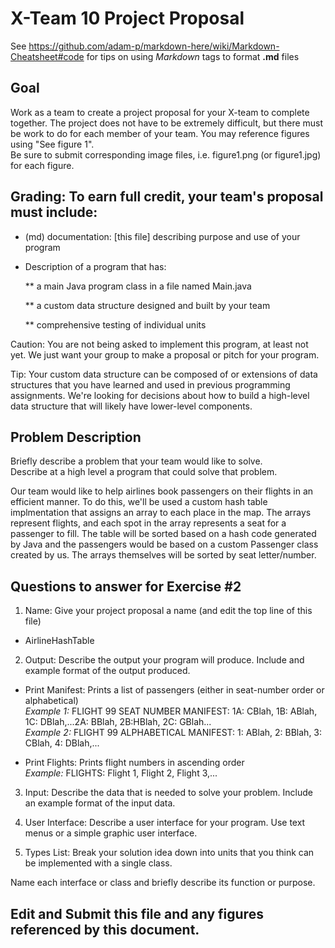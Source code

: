 # X-Team 10 Project Proposal

See https://github.com/adam-p/markdown-here/wiki/Markdown-Cheatsheet#code for tips on using *Markdown* tags to format __.md__ files

## Goal

Work as a team to create a project proposal for your X-team to complete together.
The project does not have to be extremely difficult,
but there must be work to do for each member of your team.
You may reference figures using "See figure 1".  
Be sure to submit corresponding image files, i.e. figure1.png (or figure1.jpg) for each figure.

## Grading: To earn full credit, your team's proposal must include:

* (md) documentation: [this file] describing purpose and use of your program

* Description of a program that has:

  ** a main Java program class in a file named Main.java
  
  ** a custom data structure designed and built by your team
  
  ** comprehensive testing of individual units
  
 Caution: You are not being asked to implement this program, at least not yet. 
 We just want your group to make a proposal or pitch for your program.
 
 Tip: Your custom data structure can be composed of or extensions of data structures that you have learned and used in previous programming assignments.  We're looking for decisions about how to build a high-level data structure that will likely have lower-level components.

## Problem Description

Briefly describe a problem that your team would like to solve.  
Describe at a high level a program that could solve that problem.

Our team would like to help airlines book passengers on their flights in an efficient manner.  To do this, we'll be used a custom
hash table implmentation that assigns an array to each place in the map.  The arrays represent flights, and each spot in the array represents a seat for a passenger to fill.  The table will be sorted based on a hash code generated by Java and the passengers would be based on a custom Passenger class created by us.  The arrays themselves will be sorted by seat letter/number.

## Questions to answer for Exercise #2

1. Name: Give your project proposal a name (and edit the top line of this file)  
* AirlineHashTable

2. Output: Describe the output your program will produce.  Include and example format of the output produced.  
   
* Print Manifest: Prints a list of passengers (either in seat-number order or alphabetical)  
*Example 1:* FLIGHT 99 SEAT NUMBER MANIFEST: 1A: CBlah, 1B: ABlah, 1C: DBlah,...2A: BBlah, 2B:HBlah, 2C: GBlah...  
*Example 2:* FLIGHT 99 ALPHABETICAL MANIFEST: 1: ABlah, 2: BBlah, 3: CBlah, 4: DBlah,... 
  
* Print Flights: Prints flight numbers in ascending order  
*Example:* FLIGHTS: Flight 1, Flight 2, Flight 3,...

3. Input: Describe the data that is needed to solve your problem. Include an example format of the input data.



4. User Interface: Describe a user interface for your program.  Use text menus or a simple graphic user interface.



5. Types List: Break your solution idea down into units that you think can be implemented with a single class.



Name each interface or class and briefly describe its function or purpose.


## Edit and Submit this file and any figures referenced by this document.

